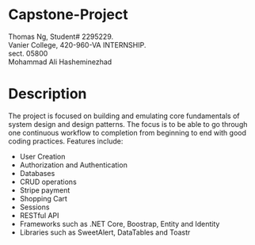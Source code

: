 # Capstone-Project
Thomas Ng, Student# 2295229.<br> 
Vanier College, 420-960-VA INTERNSHIP. <br>
sect. 05800<br>
Mohammad Ali Hasheminezhad<br>

# Description
The project is focused on building and emulating core fundamentals of system design and design patterns. 
The focus is to be able to go through one continuous workflow to completion from beginning to end with good coding practices.
Features include:
<ul>
  <li>User Creation</li>
  <li>Authorization and Authentication</li>
  <li>Databases</li>
  <li>CRUD operations</li>
  <li>Stripe payment</li>
  <li>Shopping Cart</li>
  <li>Sessions</li>
  <li>RESTful API</li>
  <li>Frameworks such as .NET Core, Boostrap, Entity and Identity</li>
  <li>Libraries such as SweetAlert, DataTables and Toastr</li>
</ul>
